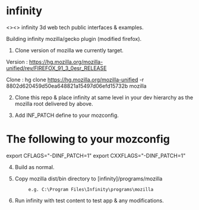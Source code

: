 # infinity
&lt;>&lt;> infinity 3d web tech public interfaces &amp; examples.


Building infinity mozilla/gecko plugin (modified firefox).


1. Clone version of mozilla we currently target.

Version : https://hg.mozilla.org/mozilla-unified/rev/FIREFOX_91_3_0esr_RELEASE

Clone : hg clone https://hg.mozilla.org/mozilla-unified -r 8802d620459d50ea648821a15497d06efd15732b mozilla

2. Clone this repo & place infinity at same level in your dev hierarchy as the mozilla root delivered by above.

3. Add INF_PATCH define to your mozconfig.

# The following to your mozconfig
export CFLAGS="-DINF_PATCH=1"
export CXXFLAGS="-DINF_PATCH=1"

4. Build as normal.

5. Copy mozilla dist/bin directory to [infinity]/programs/mozilla

            e.g. C:\Program Files\Infinity\programs\mozilla

6. Run infinity with test content to test app & any modifications.
